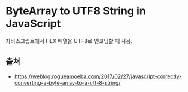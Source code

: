 # ByteArray to UTF8 String in JavaScript
자바스크립트에서 HEX 배열을 UTF8로 인코딩할 때 사용.

## 출처
 * https://weblog.rogueamoeba.com/2017/02/27/javascript-correctly-converting-a-byte-array-to-a-utf-8-string/



